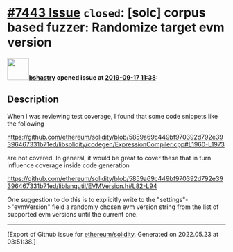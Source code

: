 # [\#7443 Issue](https://github.com/ethereum/solidity/issues/7443) `closed`: [solc] corpus based fuzzer: Randomize target evm version

#### <img src="https://avatars.githubusercontent.com/u/2388185?v=4" width="50">[bshastry](https://github.com/bshastry) opened issue at [2019-09-17 11:38](https://github.com/ethereum/solidity/issues/7443):

## Description

When I was reviewing test coverage, I found that some code snippets like the following

https://github.com/ethereum/solidity/blob/5859a69c449bf970392d792e39396467331b71ed/libsolidity/codegen/ExpressionCompiler.cpp#L1960-L1973

are not covered. In general, it would be great to cover these that in turn influence coverage inside code generation

https://github.com/ethereum/solidity/blob/5859a69c449bf970392d792e39396467331b71ed/liblangutil/EVMVersion.h#L82-L94

One suggestion to do this is to explicitly write to the "settings"->"evmVersion" field a randomly chosen evm version string from the list of supported evm versions until the current one.




-------------------------------------------------------------------------------



[Export of Github issue for [ethereum/solidity](https://github.com/ethereum/solidity). Generated on 2022.05.23 at 03:51:38.]
